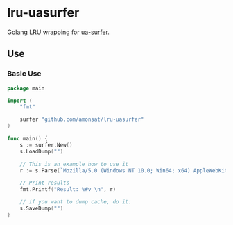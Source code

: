 # lru-uasurfer
Golang LRU wrapping for [ua-surfer](https://github.com/avct/uasurfer).
## Use

### Basic Use

```go
package main

import (
	"fmt"

	surfer "github.com/amonsat/lru-uasurfer"
)

func main() {
	s := surfer.New()
	s.LoadDump("")

	// This is an example how to use it
	r := s.Parse(`Mozilla/5.0 (Windows NT 10.0; Win64; x64) AppleWebKit/537.36 (KHTML, like Gecko) Chrome/46.0.2486.0 Safari/537.36 Edge/13.10586`)

	// Print results
	fmt.Printf("Result: %#v \n", r)

	// if you want to dump cache, do it:
	s.SaveDump("")
}
```